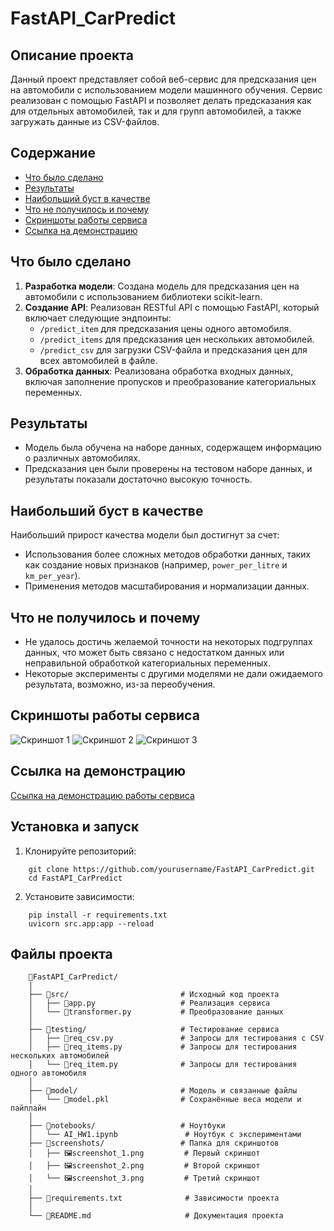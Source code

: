 # FastAPI_CarPredict

## Описание проекта
Данный проект представляет собой веб-сервис для предсказания цен на автомобили с использованием модели машинного обучения. Сервис реализован с помощью FastAPI и позволяет делать предсказания как для отдельных автомобилей, так и для групп автомобилей, а также загружать данные из CSV-файлов.

## Содержание
- [Что было сделано](#что-было-сделано)
- [Результаты](#результаты)
- [Наибольший буст в качестве](#наибольший-буст-в-качестве)
- [Что не получилось и почему](#что-не-получилось-и-почему)
- [Скриншоты работы сервиса](#скриншоты-работы-сервиса)
- [Ссылка на демонстрацию](#ссылка-на-демонстрацию)

## Что было сделано
1. **Разработка модели**: Создана модель для предсказания цен на автомобили с использованием библиотеки scikit-learn.
2. **Создание API**: Реализован RESTful API с помощью FastAPI, который включает следующие эндпоинты:
   - `/predict_item` для предсказания цены одного автомобиля.
   - `/predict_items` для предсказания цен нескольких автомобилей.
   - `/predict_csv` для загрузки CSV-файла и предсказания цен для всех автомобилей в файле.
3. **Обработка данных**: Реализована обработка входных данных, включая заполнение пропусков и преобразование категориальных переменных.

## Результаты
- Модель была обучена на наборе данных, содержащем информацию о различных автомобилях.
- Предсказания цен были проверены на тестовом наборе данных, и результаты показали достаточно высокую точность.

## Наибольший буст в качестве
Наибольший прирост качества модели был достигнут за счет:
- Использования более сложных методов обработки данных, таких как создание новых признаков (например, `power_per_litre` и `km_per_year`).
- Применения методов масштабирования и нормализации данных.

## Что не получилось и почему
- Не удалось достичь желаемой точности на некоторых подгруппах данных, что может быть связано с недостатком данных или неправильной обработкой категориальных переменных.
- Некоторые эксперименты с другими моделями не дали ожидаемого результата, возможно, из-за переобучения.

## Скриншоты работы сервиса
![Скриншот 1](screenshots/screenshot_1.png)
![Скриншот 2](screenshots/screenshot_2.png)
![Скриншот 3](screenshots/screenshot_3.png)

## Ссылка на демонстрацию
[Ссылка на демонстрацию работы сервиса](https://drive.google.com/drive/folders/17ioTI6RW1kuK-t32YTfIlhxG8Q9OR7_F?usp=sharing)

## Установка и запуск
1. Клонируйте репозиторий:
```
    git clone https://github.com/yourusername/FastAPI_CarPredict.git
    cd FastAPI_CarPredict
```

2. Установите зависимости:
```
    pip install -r requirements.txt
    uvicorn src.app:app --reload
```

## Файлы проекта
```
    📁FastAPI_CarPredict/
    │
    ├── 📁src/                         # Исходный код проекта
    │   ├── 📄app.py                   # Реализация сервиса
    │   └── 📄transformer.py           # Преобразование данных
    │
    ├── 📁testing/                     # Тестирование сервиса
    │   ├── 📄req_csv.py               # Запросы для тестирования с CSV
    │   ├── 📄req_items.py             # Запросы для тестирования нескольких автомобилей
    │   └── 📄req_item.py              # Запросы для тестирования одного автомобиля
    │
    ├── 📁model/                       # Модель и связанные файлы
    │   └── 📄model.pkl                # Сохранённые веса модели и пайплайн
    │
    ├── 📁notebooks/                   # Ноутбуки
    │   └── AI_HW1.ipynb               # Ноутбук с экспериментами
    ├── 📁screenshots/                 # Папка для скриншотов
    │   ├── 🖼️screenshot_1.png         # Первый скриншот
    │   ├── 🖼️screenshot_2.png         # Второй скриншот
    │   └── 🖼️screenshot_3.png         # Третий скриншот
    │
    ├── 📄requirements.txt              # Зависимости проекта
    │
    └── 📄README.md                     # Документация проекта
```
